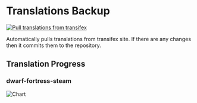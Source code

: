 # Translations Backup

[![Pull translations from transifex](https://github.com/dfint/translations-backup/actions/workflows/pull-translations.yml/badge.svg)](https://github.com/dfint/translations-backup/actions/workflows/pull-translations.yml)

Automatically pulls translations from transifex site. If there are any changes then it commits them to the repository.

## Translation Progress

### dwarf-fortress-steam

![Chart](https://quickchart.io/chart/render/sf-c57c757e-0701-41bd-9081-4c63b0f60418)
<!--
### dwarf-fortress

![Chart](https://quickchart.io/chart/render/sf-69568428-b96f-4c4a-af53-a8e6bbfbd65d)
-->